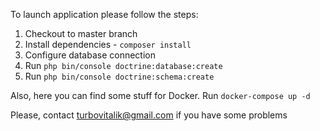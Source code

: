 To launch application please follow the steps:

1. Checkout to master branch
2. Install dependencies - `composer install`
3. Configure database connection
4. Run `php bin/console doctrine:database:create`
5. Run `php bin/console doctrine:schema:create`

Also, here you can find some stuff for Docker. Run `docker-compose up -d`

Please, contact turbovitalik@gmail.com if you have some problems